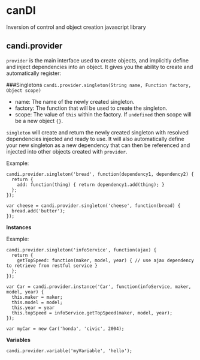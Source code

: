# canDI
Inversion of control and object creation javascript library

## candi.provider
`provider` is the main interface used to create objects, and implicitly define and inject dependencies into an object. It gives you the ability to create and automatically register:

###Singletons 
`candi.provider.singleton(String name, Function factory, Object scope)`
- name: The name of the newly created singleton.
- factory: The function that will be used to create the singleton.
- scope: The value of `this` within the factory. If `undefined` then scope will be a new object `{}`.

`singleton` will create and return the newly created singleton with resolved dependencies injected and ready to use. It will also automatically define your new singleton as a new dependency that can then be referenced and injected into other objects created with `provider`.

Example:
```
candi.provider.singleton('bread', function(dependency1, dependency2) { 
  return {
    add: function(thing) { return dependency1.add(thing); }
  };
});

var cheese = candi.provider.singleton('cheese', function(bread) { 
  bread.add('butter');
});
```

**Instances** 

Example:
```
candi.provider.singleton('infoService', function(ajax) { 
  return {
    getTopSpeed: function(maker, model, year) { // use ajax dependency to retrieve from restful service }
  };
});

var Car = candi.provider.instance('Car', function(infoService, maker, model, year) {
  this.maker = maker;
  this.model = model;
  this.year = year
  this.topSpeed = infoService.getTopSpeed(maker, model, year);
});

var myCar = new Car('honda', 'civic', 2004);
```
**Variables** 
```
candi.provider.variable('myVariable', 'hello');
```

